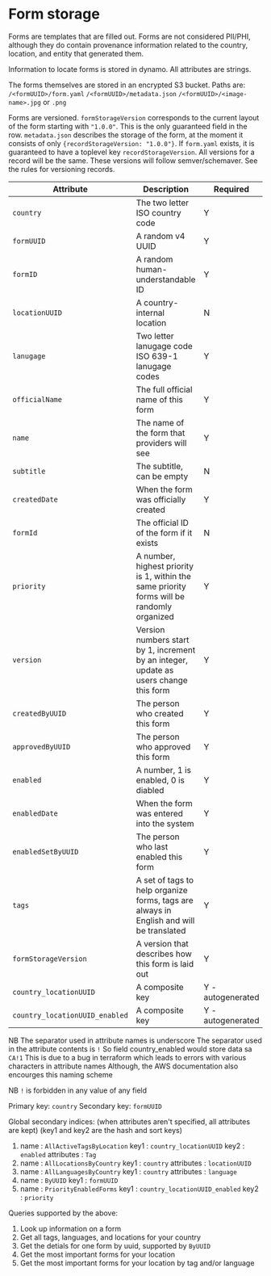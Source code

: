 Form storage
============

Forms are templates that are filled out. Forms are not considered PII/PHI,
although they do contain provenance information related to the country,
location, and entity that generated them.

Information to locate forms is stored in dynamo. All attributes are
strings.

The forms themselves are stored in an encrypted S3 bucket. Paths are:
`/<formUUID>/form.yaml`
`/<formUUID>/metadata.json`
`/<formUUID>/<image-name>.jpg` or `.png`

Forms are versioned. `formStorageVersion` corresponds to the current layout of
the form starting with `"1.0.0"`. This is the only guaranteed field in the
row. `metadata.json` describes the storage of the form, at the moment it
consists of only `{recordStorageVersion: "1.0.0"}`. If `form.yaml` exists, it is
guaranteed to have a toplevel key `recordStorageVersion`. All versions for a
record will be the same. These versions will follow semver/schemaver. See the
rules for versioning records.

|Attribute                                  | Description                                                                                | Required
|-------------------------------------------|--------------------------------------------------------------------------------------------|----------
|`country`                                  | The two letter ISO country code                                                            | Y
|`formUUID`                                 | A random v4 UUID                                                                           | Y
|`formID`                                   | A random human-understandable ID                                                           | Y
|`locationUUID`                             | A country-internal location                                                                | N
|`lanugage`                                 | Two letter lanugage code ISO 639-1 lanugage codes                                          | Y
|`officialName`                             | The full official name of this form                                                        | Y
|`name`                                     | The name of the form that providers will see                                               | Y
|`subtitle`                                 | The subtitle, can be empty                                                                 | N
|`createdDate`                              | When the form was officially created                                                       | Y
|`formId`                                   | The official ID of the form if it exists                                                   | N
|`priority`                                 | A number, highest priority is 1, within the same priority forms will be randomly organized | Y
|`version`                                  | Version numbers start by 1, increment by an integer, update as users change this form      | Y
|`createdByUUID`                            | The person who created this form                                                           | Y
|`approvedByUUID`                           | The person who approved this form                                                          | Y
|`enabled`                                  | A number, 1 is enabled, 0 is diabled                                                       | Y
|`enabledDate`                              | When the form was entered into the system                                                  | Y
|`enabledSetByUUID`                         | The person who last enabled this form                                                      | Y
|`tags`                                     | A set of tags to help organize forms, tags are always in English and will be translated    | Y
|`formStorageVersion`                       | A version that describes how this form is laid out                                         | Y
|`country_locationUUID`                     | A composite key                                                                            | Y - autogenerated
|`country_locationUUID_enabled`             | A composite key                                                                            | Y - autogenerated

NB The separator used in attribute names is underscore
   The separator used in the attribute contents is `!`
   So field country_enabled would store data sa `CA!1`
This is due to a bug in terraform which leads to errors with various characters in attribute names
Although, the AWS documentation also encourges this naming scheme

NB `!` is forbidden in any value of any field

Primary key:   `country`
Secondary key: `formUUID`

Global secondary indices:
      (when attributes aren't specified, all attributes are kept)
      (key1 and key2 are the hash and sort keys)

  1. name       : `AllActiveTagsByLocation`
     key1       : `country_locationUUID`
     key2       : `enabled`
     attributes : `Tag`
  2. name       : `AllLocationsByCountry`
     key1       : `country`
     attributes : `locationUUID`
  3. name       : `AllLanguagesByCountry`
     key1       : `country`
     attributes : `language`
  4. name       : `ByUUID`
     key1       : `formUUID`
  5. name       : `PriorityEnabledForms`
     key1       : `country_locationUUID_enabled`
     key2       : `priority`

Queries supported by the above:
 1. Look up information on a form
 2. Get all tags, languages, and locations for your country
 3. Get the detials for one form by uuid, supported by `ByUUID`
 4. Get the most important forms for your location
 5. Get the most important forms for your location by tag and/or language
